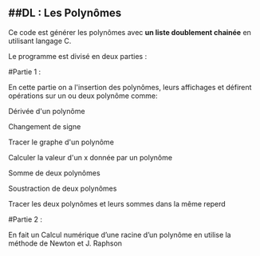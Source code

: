 ##DL : Les Polynômes
-------------------------------------------------------------------------------------------------------------------------------------

Ce code est générer les polynômes avec **un liste doublement chainée** en utilisant langage C.

Le programme est divisé en deux parties :

#Partie 1 :

En cette partie on a l'insertion des polynômes, leurs affichages et défirent opérations sur un ou deux polynôme comme:

Dérivée d'un polynôme

Changement de signe 

Tracer le graphe d'un polynôme

Calculer la valeur d'un x donnée par un polynôme 

Somme de deux polynômes 

Soustraction de deux polynômes

Tracer les deux polynômes et leurs sommes dans la même reperd


#Partie 2 :

En fait un Calcul numérique d’une racine d’un polynôme en utilise la méthode de Newton et J. Raphson


